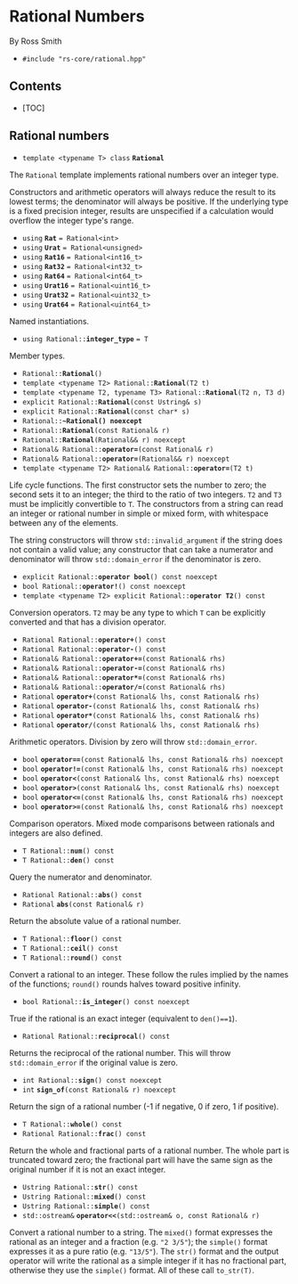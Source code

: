 # Rational Numbers #

By Ross Smith

* `#include "rs-core/rational.hpp"`

## Contents ##

* [TOC]

## Rational numbers ##

* `template <typename T> class` **`Rational`**

The `Rational` template implements rational numbers over an integer type.

Constructors and arithmetic operators will always reduce the result to its
lowest terms; the denominator will always be positive. If the underlying type
is a fixed precision integer, results are unspecified if a calculation would
overflow the integer type's range.

* `using` **`Rat`** `= Rational<int>`
* `using` **`Urat`** `= Rational<unsigned>`
* `using` **`Rat16`** `= Rational<int16_t>`
* `using` **`Rat32`** `= Rational<int32_t>`
* `using` **`Rat64`** `= Rational<int64_t>`
* `using` **`Urat16`** `= Rational<uint16_t>`
* `using` **`Urat32`** `= Rational<uint32_t>`
* `using` **`Urat64`** `= Rational<uint64_t>`

Named instantiations.

* `using Rational::`**`integer_type`** `= T`

Member types.

* `Rational::`**`Rational`**`()`
* `template <typename T2> Rational::`**`Rational`**`(T2 t)`
* `template <typename T2, typename T3> Rational::`**`Rational`**`(T2 n, T3 d)`
* `explicit Rational::`**`Rational`**`(const Ustring& s)`
* `explicit Rational::`**`Rational`**`(const char* s)`
* `Rational::`**`~Rational() noexcept`**
* `Rational::`**`Rational`**`(const Rational& r)`
* `Rational::`**`Rational`**`(Rational&& r) noexcept`
* `Rational& Rational::`**`operator=`**`(const Rational& r)`
* `Rational& Rational::`**`operator=`**`(Rational&& r) noexcept`
* `template <typename T2> Rational& Rational::`**`operator=`**`(T2 t)`

Life cycle functions. The first constructor sets the number to zero; the
second sets it to an integer; the third to the ratio of two integers. `T2` and
`T3` must be implicitly convertible to `T`. The constructors from a string can
read an integer or rational number in simple or mixed form, with whitespace
between any of the elements.

The string constructors will throw `std::invalid_argument` if the string does
not contain a valid value; any constructor that can take a numerator and
denominator will throw `std::domain_error` if the denominator is zero.

* `explicit Rational::`**`operator bool`**`() const noexcept`
* `bool Rational::`**`operator!`**`() const noexcept`
* `template <typename T2> explicit Rational::`**`operator T2`**`() const`

Conversion operators. `T2` may be any type to which `T` can be explicitly
converted and that has a division operator.

* `Rational Rational::`**`operator+`**`() const`
* `Rational Rational::`**`operator-`**`() const`
* `Rational& Rational::`**`operator+=`**`(const Rational& rhs)`
* `Rational& Rational::`**`operator-=`**`(const Rational& rhs)`
* `Rational& Rational::`**`operator*=`**`(const Rational& rhs)`
* `Rational& Rational::`**`operator/=`**`(const Rational& rhs)`
* `Rational` **`operator+`**`(const Rational& lhs, const Rational& rhs)`
* `Rational` **`operator-`**`(const Rational& lhs, const Rational& rhs)`
* `Rational` **`operator*`**`(const Rational& lhs, const Rational& rhs)`
* `Rational` **`operator/`**`(const Rational& lhs, const Rational& rhs)`

Arithmetic operators. Division by zero will throw `std::domain_error`.

* `bool` **`operator==`**`(const Rational& lhs, const Rational& rhs) noexcept`
* `bool` **`operator!=`**`(const Rational& lhs, const Rational& rhs) noexcept`
* `bool` **`operator<`**`(const Rational& lhs, const Rational& rhs) noexcept`
* `bool` **`operator>`**`(const Rational& lhs, const Rational& rhs) noexcept`
* `bool` **`operator<=`**`(const Rational& lhs, const Rational& rhs) noexcept`
* `bool` **`operator>=`**`(const Rational& lhs, const Rational& rhs) noexcept`

Comparison operators. Mixed mode comparisons between rationals and integers
are also defined.

* `T Rational::`**`num`**`() const`
* `T Rational::`**`den`**`() const`

Query the numerator and denominator.

* `Rational Rational::`**`abs`**`() const`
* `Rational` **`abs`**`(const Rational& r)`

Return the absolute value of a rational number.

* `T Rational::`**`floor`**`() const`
* `T Rational::`**`ceil`**`() const`
* `T Rational::`**`round`**`() const`

Convert a rational to an integer. These follow the rules implied by the names
of the functions; `round()` rounds halves toward positive infinity.

* `bool Rational::`**`is_integer`**`() const noexcept`

True if the rational is an exact integer (equivalent to `den()==1`).

* `Rational Rational::`**`reciprocal`**`() const`

Returns the reciprocal of the rational number. This will throw
`std::domain_error` if the original value is zero.

* `int Rational::`**`sign`**`() const noexcept`
* `int` **`sign_of`**`(const Rational& r) noexcept`

Return the sign of a rational number (-1 if negative, 0 if zero, 1 if
positive).

* `T Rational::`**`whole`**`() const`
* `Rational Rational::`**`frac`**`() const`

Return the whole and fractional parts of a rational number. The whole part is
truncated toward zero; the fractional part will have the same sign as the
original number if it is not an exact integer.

* `Ustring Rational::`**`str`**`() const`
* `Ustring Rational::`**`mixed`**`() const`
* `Ustring Rational::`**`simple`**`() const`
* `std::ostream&` **`operator<<`**`(std::ostream& o, const Rational& r)`

Convert a rational number to a string. The `mixed()` format expresses the
rational as an integer and a fraction (e.g. `"2 3/5"`); the `simple()` format
expresses it as a pure ratio (e.g. `"13/5"`). The `str()` format and the
output operator will write the rational as a simple integer if it has no
fractional part, otherwise they use the `simple()` format. All of these call
`to_str(T)`.
